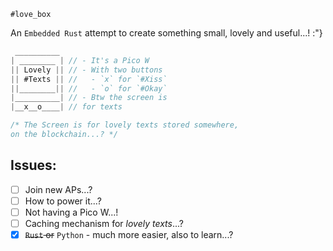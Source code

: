 `#love_box`

An `Embedded Rust` attempt to create something small, lovely and useful...! :"}  

```js
 __________
| ________ | // - It's a Pico W
|| Lovely || // - With two buttons
|| #Texts || //   - `x` for `#Xiss`
||________|| //   - `o` for `#Okay`
|__________| // - Btw the screen is
|__x__o____| // for texts

/* The Screen is for lovely texts stored somewhere,  
on the blockchain...? */
```

## Issues:
- [ ] Join new APs...?
- [ ] How to power it...?
- [ ] Not having a Pico W...!
- [ ] Caching mechanism for *lovely texts*...?
- [x] ~~`Rust` or~~ `Python` - much more easier, also to learn...?
